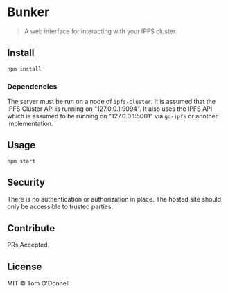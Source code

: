 # Bunker

> A web interface for interacting with your IPFS cluster.

## Install

`npm install`

### Dependencies

The server must be run on a node of `ipfs-cluster`. It is assumed that the IPFS Cluster API is running on "127.0.0.1:9094". It also uses the IPFS API which is assumed to be running on "127.0.0.1:5001" via `go-ipfs` or another implementation.

## Usage

`npm start`

## Security

There is no authentication or authorization in place. The hosted site should only be accessible to trusted parties.

## Contribute

PRs Accepted.

## License

MIT © Tom O'Donnell
